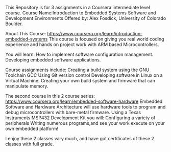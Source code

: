 This Repository is for 3 assignments in a Coursera intermediate level course.
Course Name:Introduction to Embedded Systems Software and Development Environments
Offered by: Alex Fosdick, University of Colorado Boulder.

About This Course:
https://www.coursera.org/learn/introduction-embedded-systems
This course is focused on giving you real world coding experience and hands on project work with ARM based Microcontrollers.

You will learn:
How to implement software configuration management.
Developing embedded software applications.

Course assignments include:
Creating a build system using the GNU Toolchain GCC
Using Git version control
Developing software in Linux on a Virtual Machine.
Creating your own build system and firmware that can manipulate memory.

The second course in this 2 course series:
https://www.coursera.org/learn/embedded-software-hardware
Embedded Software and Hardware Architecture will use hardware tools to program and debug microcontrollers with bare-metal firmware.
Using a Texas Instruments MSP432 Development Kit you will:
Configuring a variety of peripherals
Writing numerous programs,and see your work execute on your own embedded platform!

I enjoy these 2 classes vary much, and have got certificates of these 2 classes with full grade.